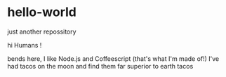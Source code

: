 # hello-world
just another repossitory

hi Humans !

bends here, I like Node.js and Coffeescript (that's what I'm made of!)
I've had tacos on the moon and find them far superior to earth tacos
